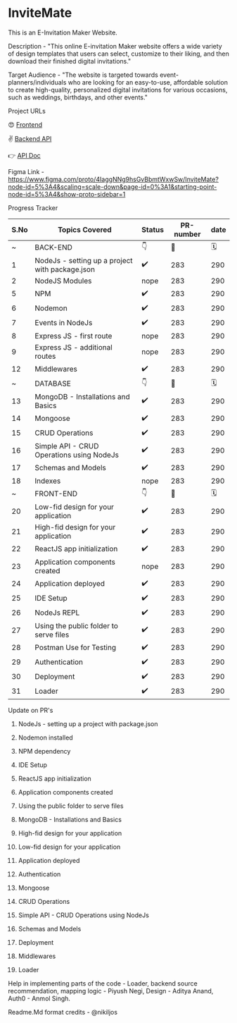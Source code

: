# InviteMate

This is an E-Invitation Maker Website.

Description - "This online E-invitation Maker website offers a wide variety of design templates that users can select, customize to their liking, and then download their finished digital invitations."

Target Audience - "The website is targeted towards event-planners/individuals who are looking for an easy-to-use, affordable solution to create high-quality, personalized digital invitations for various occasions, such as weddings, birthdays, and other events." 

Project URLs

😍 [Frontend](https://invitemate.netlify.app/)

✌️ [Backend API](https://invitemate.onrender.com/)

👉 [API Doc](https://documenter.getpostman.com/view/26294427/2s93RZMVH8)

Figma Link - https://www.figma.com/proto/4IaggNNg9hsGvBbmtWxwSw/InviteMate?node-id=5%3A4&scaling=scale-down&page-id=0%3A1&starting-point-node-id=5%3A4&show-proto-sidebar=1

Progress Tracker

 S.No | Topics Covered| Status | PR-number | date |
--- | --- | --- | --- | --- |
 ~ | BACK-END | 👇 |	🔗	| 🗓️ |
  1 | NodeJs - setting up a project with package.json | ✔️ | 283 | 290 |
  2 | NodeJS Modules | nope | 283 | 290 |
  5 | NPM | ✔️ | 283 | 290 |
  6 | Nodemon  | ✔️ | 283 | 290 |
  7 | Events in NodeJs | ✔️ | 283 | 290 |
  8 | Express JS - first route | nope | 283 | 290 |
  9 | Express JS - additional routes | nope | 283 | 290 |
  12| Middlewares | ✔️ | 283 | 290 |
 ~ | DATABASE | 👇 |	🔗	| 🗓️ |
 13 | MongoDB - Installations and Basics | ✔️ | 283 | 290 |
 14 | Mongoose | ✔️ | 283 | 290 |
 15 | CRUD Operations | ✔️ | 283 | 290 |
 16 | Simple API - CRUD Operations using NodeJs | ✔️ | 283 | 290 |
 17 | Schemas and Models | ✔️ | 283 | 290 |
 18 | Indexes | nope | 283 | 290 |
 ~ | FRONT-END | 👇 |	🔗	| 🗓️ |
 20 | Low-fid design for your application | ✔️ | 283 | 290 |
 21 | High-fid design for your application | ✔️ | 283 | 290 |
 22 | ReactJS app initialization | ✔️ | 283 | 290 |
 23 | Application components created | nope | 283 | 290 | 
 24 | Application deployed | ✔️ | 283 | 290 |
 25 | IDE Setup | ✔️ | 283 | 290 |
 26 | NodeJs REPL | ✔️ | 283 | 290 |
 27 | Using the public folder to serve files | ✔️ | 283 | 290 |
 28 | Postman Use for Testing | ✔️ | 283 | 290 | 
 29 | Authentication | ✔️ | 283 | 290 |
 30 | Deployment | ✔️ | 283 | 290 |
 31 | Loader | ✔️ | 283 | 290 |

Update on PR's

1. NodeJs - setting up a project with package.json

2. Nodemon installed

3. NPM dependency

4. IDE Setup

5. ReactJS app initialization

6. Application components created

7. Using the public folder to serve files

8. MongoDB - Installations and Basics

9. High-fid design for your application

10. Low-fid design for your application

11. Application deployed

12. Authentication

13. Mongoose 

14. CRUD Operations

15. Simple API - CRUD Operations using NodeJs

16. Schemas and Models

17. Deployment

18. Middlewares

19. Loader
 

Help in implementing parts of the code  -
Loader, backend source recommendation, mapping logic - Piyush Negi,
Design - Aditya Anand,
Auth0 - Anmol Singh.

Readme.Md format credits - @nikiljos





